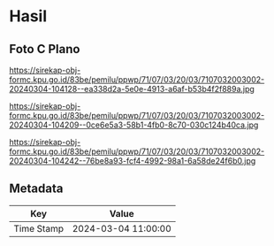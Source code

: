 # Hasil

## Foto C Plano

https://sirekap-obj-formc.kpu.go.id/83be/pemilu/ppwp/71/07/03/20/03/7107032003002-20240304-104128--ea338d2a-5e0e-4913-a6af-b53b4f2f889a.jpg

https://sirekap-obj-formc.kpu.go.id/83be/pemilu/ppwp/71/07/03/20/03/7107032003002-20240304-104209--0ce6e5a3-58b1-4fb0-8c70-030c124b40ca.jpg

https://sirekap-obj-formc.kpu.go.id/83be/pemilu/ppwp/71/07/03/20/03/7107032003002-20240304-104242--76be8a93-fcf4-4992-98a1-6a58de24f6b0.jpg


## Metadata

| Key        | Value               |
| ---------- | ------------------- |
| Time Stamp | 2024-03-04 11:00:00 |



